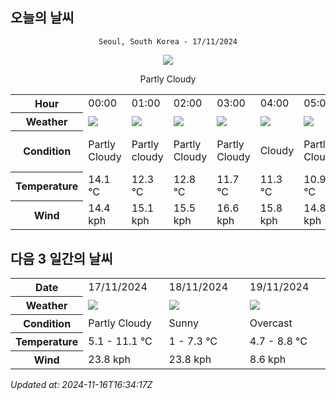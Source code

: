 ## 오늘의 날씨
<div align="center">

`Seoul, South Korea - 17/11/2024`

<img src="https://cdn.weatherapi.com/weather/64x64/day/116.png"/>

Partly Cloudy 

</div>


<table>
    <tr>
        <th>Hour</th>
        <td>00:00</td><td>01:00</td><td>02:00</td><td>03:00</td><td>04:00</td><td>05:00</td><td>06:00</td><td>07:00</td><td>08:00</td><td>09:00</td><td>10:00</td><td>11:00</td><td>12:00</td><td>13:00</td><td>14:00</td><td>15:00</td><td>16:00</td><td>17:00</td><td>18:00</td><td>19:00</td><td>20:00</td><td>21:00</td><td>22:00</td><td>23:00</td>
    </tr>
    <tr>
        <th>Weather</th>
        <td><img src="https://cdn.weatherapi.com/weather/64x64/night/116.png"></img></td><td><img src="https://cdn.weatherapi.com/weather/64x64/night/116.png"></img></td><td><img src="https://cdn.weatherapi.com/weather/64x64/night/116.png"></img></td><td><img src="https://cdn.weatherapi.com/weather/64x64/night/116.png"></img></td><td><img src="https://cdn.weatherapi.com/weather/64x64/night/119.png"></img></td><td><img src="https://cdn.weatherapi.com/weather/64x64/night/116.png"></img></td><td><img src="https://cdn.weatherapi.com/weather/64x64/night/116.png"></img></td><td><img src="https://cdn.weatherapi.com/weather/64x64/night/116.png"></img></td><td><img src="https://cdn.weatherapi.com/weather/64x64/day/116.png"></img></td><td><img src="https://cdn.weatherapi.com/weather/64x64/day/122.png"></img></td><td><img src="https://cdn.weatherapi.com/weather/64x64/day/176.png"></img></td><td><img src="https://cdn.weatherapi.com/weather/64x64/day/119.png"></img></td><td><img src="https://cdn.weatherapi.com/weather/64x64/day/116.png"></img></td><td><img src="https://cdn.weatherapi.com/weather/64x64/day/113.png"></img></td><td><img src="https://cdn.weatherapi.com/weather/64x64/day/113.png"></img></td><td><img src="https://cdn.weatherapi.com/weather/64x64/day/113.png"></img></td><td><img src="https://cdn.weatherapi.com/weather/64x64/day/113.png"></img></td><td><img src="https://cdn.weatherapi.com/weather/64x64/day/113.png"></img></td><td><img src="https://cdn.weatherapi.com/weather/64x64/night/116.png"></img></td><td><img src="https://cdn.weatherapi.com/weather/64x64/night/116.png"></img></td><td><img src="https://cdn.weatherapi.com/weather/64x64/night/113.png"></img></td><td><img src="https://cdn.weatherapi.com/weather/64x64/night/116.png"></img></td><td><img src="https://cdn.weatherapi.com/weather/64x64/night/122.png"></img></td><td><img src="https://cdn.weatherapi.com/weather/64x64/night/119.png"></img></td>
    </tr>
    <tr>
        <th>Condition</th>
        <td width="200px">Partly Cloudy </td><td width="200px">Partly cloudy</td><td width="200px">Partly Cloudy </td><td width="200px">Partly Cloudy </td><td width="200px">Cloudy </td><td width="200px">Partly Cloudy </td><td width="200px">Partly Cloudy </td><td width="200px">Partly Cloudy </td><td width="200px">Partly Cloudy </td><td width="200px">Overcast </td><td width="200px">Patchy rain nearby</td><td width="200px">Cloudy </td><td width="200px">Partly Cloudy </td><td width="200px">Sunny</td><td width="200px">Sunny</td><td width="200px">Sunny</td><td width="200px">Sunny</td><td width="200px">Sunny</td><td width="200px">Partly Cloudy </td><td width="200px">Partly Cloudy </td><td width="200px">Clear </td><td width="200px">Partly Cloudy </td><td width="200px">Overcast </td><td width="200px">Cloudy </td>
    </tr>
    <tr>
        <th>Temperature</th>
        <td>14.1 °C</td><td>12.3 °C</td><td>12.8 °C</td><td>11.7 °C</td><td>11.3 °C</td><td>10.9 °C</td><td>10.3 °C</td><td>9.9 °C</td><td>9.5 °C</td><td>9.5 °C</td><td>9.6 °C</td><td>9.8 °C</td><td>10.4 °C</td><td>10.9 °C</td><td>11.1 °C</td><td>10.8 °C</td><td>10.5 °C</td><td>9.3 °C</td><td>8.2 °C</td><td>7.4 °C</td><td>6.8 °C</td><td>6.3 °C</td><td>5.8 °C</td><td>5.1 °C</td>
    </tr>
    <tr>
        <th>Wind</th>
        <td>14.4 kph</td><td>15.1 kph</td><td>15.5 kph</td><td>16.6 kph</td><td>15.8 kph</td><td>14.8 kph</td><td>13.7 kph</td><td>14.4 kph</td><td>10.4 kph</td><td>11.5 kph</td><td>13.7 kph</td><td>14.4 kph</td><td>15.5 kph</td><td>18.4 kph</td><td>20.9 kph</td><td>22.7 kph</td><td>23.8 kph</td><td>22.3 kph</td><td>22 kph</td><td>22 kph</td><td>22 kph</td><td>22.3 kph</td><td>22 kph</td><td>22.7 kph</td>
    </tr>
</table>


## 다음 3 일간의 날씨


<table>
    <tr>
        <th>Date</th>
        <td>17/11/2024</td><td>18/11/2024</td><td>19/11/2024</td>
    </tr>
    <tr>
        <th>Weather</th>
        <td><img src="https://cdn.weatherapi.com/weather/64x64/day/116.png"/></td><td><img src="https://cdn.weatherapi.com/weather/64x64/day/113.png"/></td><td><img src="https://cdn.weatherapi.com/weather/64x64/day/122.png"/></td>
    </tr>
    <tr>
        <th>Condition</th>
        <td width="200px">Partly Cloudy </td><td width="200px">Sunny</td><td width="200px">Overcast </td>
    </tr>
    <tr>
        <th>Temperature</th>
        <td>5.1 -  11.1 °C</td><td>1 -  7.3 °C</td><td>4.7 -  8.8 °C</td>
    </tr>
    <tr>
        <th>Wind</th>
        <td>23.8 kph</td><td>23.8 kph</td><td>8.6 kph</td>
    </tr>
</table>


*Updated at: 2024-11-16T16:34:17Z*
